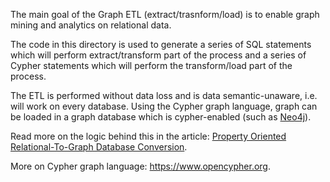 The main goal of the Graph ETL (extract/trasnform/load) is to enable graph mining and analytics on relational data. 

The code in this directory is used to generate a series of SQL statements which will perform extract/transform part of the process and a series of Cypher statements which will perform the transform/load part of the process.

The ETL is performed without data loss and is data semantic-unaware, i.e. will work on every database. Using the Cypher graph language, graph can be loaded in a graph database which is cypher-enabled (such as [Neo4j](https://neo4j.com)).

Read more on the logic behind this in the article: [Property Oriented Relational-To-Graph Database Conversion](http://www.tandfonline.com/doi/pdf/10.7305/automatika.2017.02.1581).

More on Cypher graph language: https://www.opencypher.org.

